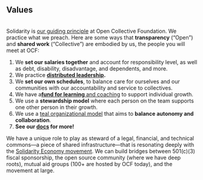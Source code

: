## V﻿alues

\
Solidarity is [our guiding principle](https://docs.opencollective.foundation/about/solidarity-our-guiding-principle) at Open Collective Foundation. We practice what we preach. Here are some ways that **transparency** (“Open”) and **shared work** (“Collective”) are embodied by us, the people you will meet at OCF:

1. We **set our salaries together** and account for responsibility level, as well as debt, disability, disadvantage, and dependents, and more.
2. We practice **[distributed leadership](https://medium.com/enspiral-tales/how-to-grow-distributed-leadership-7f6b25f0361c).**
3. We **set our own schedules**, to balance care for ourselves and our communities with our accountability and service to collectives.
4. We have a[**fund for learning** and coaching](https://opencollective.com/foundation/projects) to support individual growth.
5. We use a **stewardship model** where each person on the team supports one other person in their growth.
6. We use a [teal organizational model](https://reinventingorganizationswiki.com/en/) that aims to **balance autonomy and collaboration**.
7. **See our [docs](https://docs.opencollective.foundation/about/mission-and-values) for more!**

We have a unique role to play as steward of a legal, financial, and technical commons—a piece of shared infrastructure—that is resonating deeply with the [Solidarity Economy movement](https://neweconomy.net/solidarity-economy/). We can build bridges between 501(c)(3) fiscal sponsorship, the open source community (where we have deep roots), mutual aid groups (100+ are hosted by OCF today), and the movement at large.